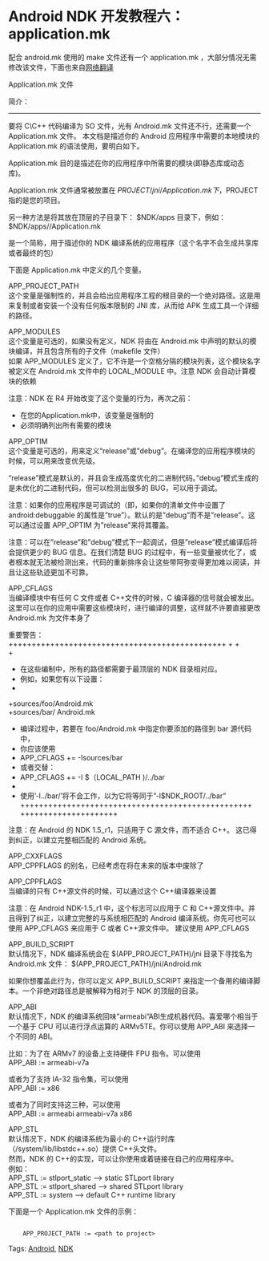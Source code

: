 # Android NDK 开发教程六： application.mk

配合 android.mk 使用的 make 文件还有一个 application.mk ，大部分情况无需修改该文件，下面也来自[网络翻译](http://www.iteye.com/topic/1113483)

Application.mk 文件

简介：

----------
要将 C\C++ 代码编译为 SO 文件，光有 Android.mk 文件还不行，还需要一个 Application.mk 文件。
本文档是描述你的 Android 应用程序中需要的本地模块的 Application.mk 的语法使用，要明白如下。

Application.mk 目的是描述在你的应用程序中所需要的模块(即静态库或动态库)。

Application.mk 文件通常被放置在 $PROJECT/jni/Application.mk 下，$PROJECT 指的是您的项目。

另一种方法是将其放在顶层的子目录下：
$NDK/apps 目录下，例如：
$NDK/apps/<myapp>/Application.mk

<myapp>是一个简称，用于描述你的 NDK 编译系统的应用程序（这个名字不会生成共享库或者最终的包）

下面是 Application.mk 中定义的几个变量。

APP_PROJECT_PATH  
这个变量是强制性的，并且会给出应用程序工程的根目录的一个绝对路径。这是用来复制或者安装一个没有任何版本限制的 JNI 库，从而给 APK 生成工具一个详细的路径。

APP_MODULES  
这个变量是可选的，如果没有定义，NDK 将由在 Android.mk 中声明的默认的模块编译，并且包含所有的子文件（makefile 文件）  
如果 APP_MODULES 定义了，它不许是一个空格分隔的模块列表，这个模块名字被定义在 Android.mk 文件中的 LOCAL_MODULE 中。注意 NDK 会自动计算模块的依赖

注意：NDK 在 R4 开始改变了这个变量的行为，再次之前：  
- 在您的Application.mk中，该变量是强制的
- 必须明确列出所有需要的模块

APP_OPTIM  
这个变量是可选的，用来定义“release”或”debug”。在编译您的应用程序模块的时候，可以用来改变优先级。

“release”模式是默认的，并且会生成高度优化的二进制代码。”debug”模式生成的是未优化的二进制代码，但可以检测出很多的 BUG，可以用于调试。

注意：如果你的应用程序是可调试的（即，如果你的清单文件中设置了 android:debuggable 的属性是”true”）。默认的是”debug”而不是”release”。这可以通过设置 APP_OPTIM 为”release”来将其覆盖。

注意：可以在”release”和”debug”模式下一起调试，但是”release”模式编译后将会提供更少的 BUG 信息。在我们清楚 BUG 的过程中，有一些变量被优化了，或者根本就无法被检测出来，代码的重新排序会让这些带阿弥变得更加难以阅读，并且让这些轨迹更加不可靠。

APP_CFLAGS  
当编译模块中有任何 C 文件或者 C++文件的时候，C 编译器的信号就会被发出。这里可以在你的应用中需要这些模块时，进行编译的调整，这样就不许要直接更改 Android.mk 为文件本身了

重要警告：+++++++++++++++++++++++++++++++++++++++++++++++ + +  
+
+ 在这些编制中，所有的路径都需要于最顶层的 NDK 目录相对应。  
+ 例如，如果您有以下设置：  
+
+sources/foo/Android.mk  
+sources/bar/ Android.mk  
+ 编译过程中，若要在 foo/Android.mk 中指定你要添加的路径到 bar 源代码中，  
+ 你应该使用  
+ APP_CFLAGS += -Isources/bar  
+ 或者交替：  
+ APP_CFLAGS += -I $（LOCAL_PATH )/../bar  
+
+ 使用’-l../bar/’将不会工作，以为它将等同于”-l$NDK_ROOT/../bar”
++++++++++++++++++++++++++++++++++++++++++++++++++ +++++++++++++++++++++

注意：在 Android 的 NDK 1.5_r1，只适用于 C 源文件，而不适合 C++。
这已得到纠正，以建立完整相匹配的 Andr​​oid 系统。

APP_CXXFLAGS  
APP_CPPFLAGS 的别名，已经考虑在将在未来的版本中废除了

APP_CPPFLAGS  
当编译的只有 C++源文件的时候，可以通过这个 C++编译器来设置

注意：在 Android NDK-1.5_r1 中，这个标志可以应用于 C 和 C++源文件中。并且得到了纠正，以建立完整的与系统相匹配的 Android 编译系统。你先可也可以使用 APP_CFLAGS 来应用于 C 或者 C++源文件中。
建议使用 APP_CFLAGS

APP_BUILD_SCRIPT  
默认情况下，NDK 编译系统会在 $(APP_PROJECT_PATH)/jni 目录下寻找名为 Android.mk 文件：
$(APP_PROJECT_PATH)/jni/Android.mk

如果你想覆盖此行为，你可以定义 APP_BUILD_SCRIPT 来指定一个备用的编译脚本。一个非绝对路径总是被解释为相对于 NDK 的顶层的目录。

APP_ABI  
默认情况下，NDK 的编译系统回味”armeabi”ABI生成机器代码。喜爱哪个相当于一个基于 CPU 可以进行浮点运算的 ARMv5TE。你可以使用 APP_ABI 来选择一个不同的 ABI。

比如：为了在 ARMv7 的设备上支持硬件 FPU 指令。可以使用  
APP_ABI := armeabi-v7a

或者为了支持 IA-32 指令集，可以使用  
APP_ABI := x86

或者为了同时支持这三种，可以使用  
APP_ABI := armeabi armeabi-v7a x86

APP_STL  
默认情况下，NDK 的编译系统为最小的 C++运行时库（/system/lib/libstdc++.so）提供 C++头文件。  
然而，NDK 的 C++的实现，可以让你使用或着链接在自己的应用程序中。  
例如：  
APP_STL := stlport_static    –> static STLport library  
APP_STL := stlport_shared    –> shared STLport library  
APP_STL := system            –> default C++ runtime library  

下面是一个 Application.mk 文件的示例：

```

    APP_PROJECT_PATH := <path to project>

```

Tags: [Android](http://www.imobilebbs.com/wordpress/archives/tag/android), [NDK](http://www.imobilebbs.com/wordpress/archives/tag/ndk)